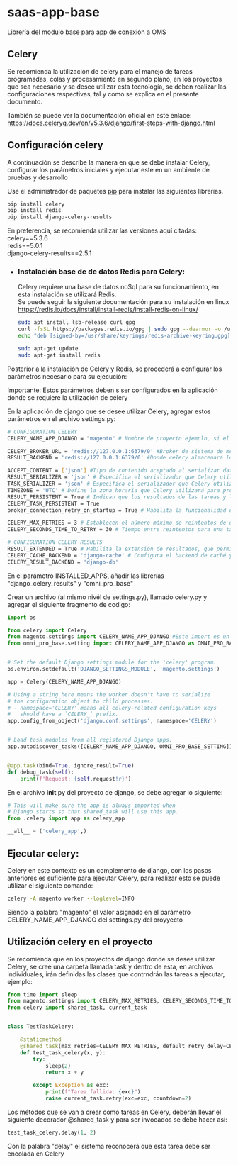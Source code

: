 # saas-app-base
Librería del modulo base para app de conexión a OMS

## Celery
Se recomienda la utilización de celery para el manejo de tareas programadas, colas y procesamiento en segundo plano, en los proyectos que sea necesario y se desee utilizar esta tecnología, se deben realizar las configuraciones respectivas, tal y como se explica en el presente documento.

También se puede ver la documentación oficial en este enlace: https://docs.celeryq.dev/en/v5.3.6/django/first-steps-with-django.html

## Configuración celery
A continuación se describe la manera en que se debe instalar Celery, configurar los parámetros iniciales y ejecutar este en un ambiente de pruebas y desarrollo

Use el administrador de paquetes [pip](https://pip.pypa.io/en/stable/) para instalar las siguientes librerías.

```bash
pip install celery
pip install redis
pip install django-celery-results
```

En preferencia, se recomienda utilizar las versiones aquí citadas:  
celery==5.3.6  
redis==5.0.1  
django-celery-results==2.5.1  

- ### Instalación base de de datos Redis para Celery:
    Celery requiere una base de datos noSql para su funcionamiento, en esta instalación se utilizará Redis.  
    Se puede seguir la siguiente documentación para su instalación en linux https://redis.io/docs/install/install-redis/install-redis-on-linux/  
    
    ```bash
    sudo apt install lsb-release curl gpg
    curl -fsSL https://packages.redis.io/gpg | sudo gpg --dearmor -o /usr/share/keyrings/redis-archive-keyring.gpg
    echo "deb [signed-by=/usr/share/keyrings/redis-archive-keyring.gpg] https://packages.redis.io/deb $(lsb_release -cs) main" | sudo tee /etc/apt/sources.list.d/redis.list
    
    sudo apt-get update
    sudo apt-get install redis
    ```

Posterior a la instalación de Celery y Redis, se procederá a configurar los parámetros necesario para su ejecución:  

Importante: Estos parámetros deben s ser configurados en la aplicación donde se requiere la utilización de celery  

En la aplicación de django que se desee utilizar Celery, agregar estos parámetros en el archivo settings.py:  

```bash
# CONFIGURATION CELERY
CELERY_NAME_APP_DJANGO = "magento" # Nombre de proyecto ejemplo, si el proyecto de django tiene como nombre "math_application" este mismo valor debe ir aquí

CELERY_BROKER_URL = 'redis://127.0.0.1:6379/0' #Broker de sistema de mensajería de tasks
RESULT_BACKEND = 'redis://127.0.0.1:6379/0' #Donde celery almacenará los resultados de las tareas

ACCEPT_CONTENT = ['json'] #Tipo de contenido aceptado al serializar datos
RESULT_SERIALIZER = 'json' # Especifica el serializador que Celery utilizará para serializar tanto los resultados como las tareas enviadas
TASK_SERIALIZER = 'json' # Especifica el serializador que Celery utilizará para serializar tanto los resultados como las tareas enviadas
TIMEZONE = 'UTC' # Define la zona horaria que Celery utilizará para programar tareas
RESULT_PERSISTENT = True # Indican que los resultados de las tareas y la información sobre las tareas (como su estado) se almacenarán de forma persistente, incluso después de reinicios del sistema.
CELERY_TASK_PERSISTENT = True
broker_connection_retry_on_startup = True # Habilita la funcionalidad de reintento de conexión al broker en el arranque

CELERY_MAX_RETRIES = 3 # Establecen el número máximo de reintentos de ejecución de una tarea
CELERY_SECONDS_TIME_TO_RETRY = 30 # Tiempo entre reintentos para una tarea si falla

# CONFIGURATION CELERY RESULTS
RESULT_EXTENDED = True # Habilita la extensión de resultados, que permite almacenar información adicional sobre el resultado de las tareas.
CELERY_CACHE_BACKEND = 'django-cache' # Configura el backend de caché y el backend de resultados en el contexto de un proyecto Django
CELERY_RESULT_BACKEND = 'django-db'
```

En el parámetro INSTALLED_APPS, añadir las librerías "django_celery_results" y "omni_pro_base"

Crear un archivo (al mismo nivél de settings.py), llamado celery.py y agregar el siguiente fragmento de codigo:

```python
import os

from celery import Celery
from magento.settings import CELERY_NAME_APP_DJANGO #Este import es un ejemplo, teniendo en cuenta que el proyecto tiene como nombre "magento"
from omni_pro_base.setting import CELERY_NAME_APP_DJANGO as OMNI_PRO_BASE_SETTING


# Set the default Django settings module for the 'celery' program.
os.environ.setdefault('DJANGO_SETTINGS_MODULE', 'magento.settings')

app = Celery(CELERY_NAME_APP_DJANGO)

# Using a string here means the worker doesn't have to serialize
# the configuration object to child processes.
# - namespace='CELERY' means all celery-related configuration keys
#   should have a `CELERY_` prefix.
app.config_from_object('django.conf:settings', namespace='CELERY')


# Load task modules from all registered Django apps.
app.autodiscover_tasks([CELERY_NAME_APP_DJANGO, OMNI_PRO_BASE_SETTING])


@app.task(bind=True, ignore_result=True)
def debug_task(self):
    print(f'Request: {self.request!r}')
```

En el archivo __init__.py del proyecto de django, se debe agregar lo siguiente:
```python
# This will make sure the app is always imported when
# Django starts so that shared_task will use this app.
from .celery import app as celery_app

__all__ = ('celery_app',)
```

## Ejecutar celery:
Celery en este contexto es un complemento de django, con los pasos anteriores es suficiente para ejecutar Celery, para realizar esto se puede utilizar el siguiente comando:

```bash
celery -A magento worker --loglevel=INFO
```

Siendo la palabra "magento" el valor asignado en el parámetro CELERY_NAME_APP_DJANGO del settings.py del proyyecto

## Utilización celery en el proyecto
Se recomienda que en los proyectos de django donde se desee utilizar Celery, se cree una carpeta llamada task y dentro de esta, en archivos individuales, irán definidas las clases que contrndrán las tareas a ejecutar, ejemplo:

```python
from time import sleep
from magento.settings import CELERY_MAX_RETRIES, CELERY_SECONDS_TIME_TO_RETRY
from celery import shared_task, current_task


class TestTaskCelery:

    @staticmethod
    @shared_task(max_retries=CELERY_MAX_RETRIES, default_retry_delay=CELERY_SECONDS_TIME_TO_RETRY)
    def test_task_celery(x, y):
        try:
            sleep(2)
            return x + y

        except Exception as exc:
            print(f"Tarea fallida: {exc}")
            raise current_task.retry(exc=exc, countdown=2)
```

Los métodos que se van a crear como tareas en Celery, deberán llevar el siguiente decorador @shared_task y para ser invocados se debe hacer así:

```python
test_task_celery.delay(1, 2)
```

Con la palabra "delay" el sistema reconocerá que esta tarea debe ser encolada en Celery

